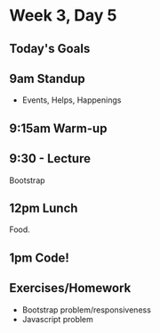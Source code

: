 # Week 3, Day 5

## Today's Goals

## 9am Standup

- Events, Helps, Happenings

## 9:15am Warm-up

## 9:30 - Lecture

Bootstrap

## 12pm Lunch

Food.

## 1pm Code!

## Exercises/Homework

- Bootstrap problem/responsiveness
- Javascript problem

